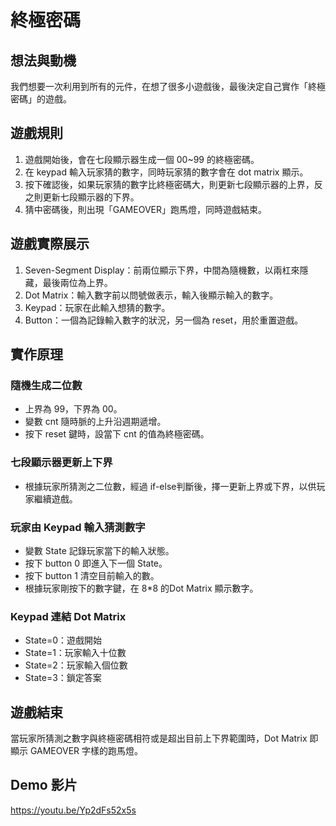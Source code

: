 # 終極密碼

## 想法與動機
我們想要一次利用到所有的元件，在想了很多小遊戲後，最後決定自己實作「終極密碼」的遊戲。

## 遊戲規則
1. 遊戲開始後，會在七段顯示器生成一個 00~99 的終極密碼。
2. 在 keypad 輸入玩家猜的數字，同時玩家猜的數字會在 dot matrix 顯示。
3. 按下確認後，如果玩家猜的數字比終極密碼大，則更新七段顯示器的上界，反之則更新七段顯示器的下界。
4. 猜中密碼後，則出現「GAMEOVER」跑馬燈，同時遊戲結束。

## 遊戲實際展示
1. Seven-Segment Display：前兩位顯示下界，中間為隨機數，以兩杠來隱藏，最後兩位為上界。
2. Dot Matrix：輸入數字前以問號做表示，輸入後顯示輸入的數字。
3. Keypad：玩家在此輸入想猜的數字。
4. Button：一個為記錄輸入數字的狀況，另一個為 reset，用於重置遊戲。

## 實作原理

### 隨機生成二位數
- 上界為 99，下界為 00。
- 變數 cnt 隨時脈的上升沿週期遞增。
- 按下 reset 鍵時，設當下 cnt 的值為終極密碼。

### 七段顯示器更新上下界
- 根據玩家所猜測之二位數，經過 if-else判斷後，擇一更新上界或下界，以供玩家繼續遊戲。

### 玩家由 Keypad 輸入猜測數字
- 變數 State 記錄玩家當下的輸入狀態。
- 按下 button 0 即進入下一個 State。
- 按下 button 1 清空目前輸入的數。
- 根據玩家剛按下的數字鍵，在 8*8 的Dot Matrix 顯示數字。

### Keypad 連結 Dot Matrix
- State=0：遊戲開始
- State=1：玩家輸入十位數
- State=2：玩家輸入個位數
- State=3：鎖定答案

## 遊戲結束
當玩家所猜測之數字與終極密碼相符或是超出目前上下界範圍時，Dot Matrix 即顯示 GAMEOVER 字樣的跑馬燈。

## Demo 影片 
https://youtu.be/Yp2dFs52x5s

